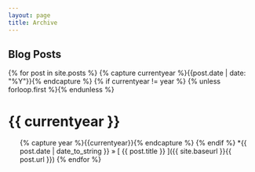```yaml
---
layout: page
title: Archive
---
```


## Blog Posts

{% for post in site.posts %}
  {% capture currentyear %}{{post.date | date: "%Y"}}{% endcapture %}
    {% if currentyear != year %}
      {% unless forloop.first %}</ul>{% endunless %}
        <h1>{{ currentyear }}</h1>
      <ul>
      {% capture year %}{{currentyear}}{% endcapture %}
    {% endif %}
    *{{ post.date | date_to_string }} &raquo; [ {{ post.title }} ]({{ site.baseurl }}{{ post.url }})
{% endfor %}
